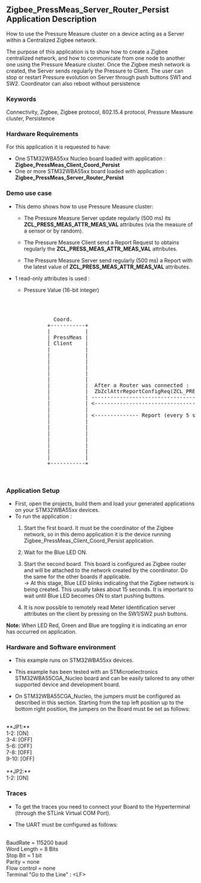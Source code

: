 ## __Zigbee_PressMeas_Server_Router_Persist Application Description__

How to use the Pressure Measure cluster on a device acting as a Server within a Centralized Zigbee network.  
    
The purpose of this application is to show how to create a Zigbee centralized network, and how to communicate from one node to another one using the Pressure Measure cluster. 
Once the Zigbee mesh network is created, the Server sends regularly the Pressure to Client. The user can stop or restart Pressure evolution on Server through push buttons SW1 and SW2.
Coordinator can also reboot without persistence

### __Keywords__

Connectivity, Zigbee, Zigbee protocol, 802.15.4 protocol, Pressure Measure cluster, Persistence

### __Hardware Requirements__

For this application it is requested to have:  

* One STM32WBA55xx Nucleo board loaded with application : **Zigbee_PressMeas_Client_Coord_Persist**  
* One or more STM32WBA55xx board loaded with application : **Zigbee_PressMeas_Server_Router_Persist**

### __Demo use case__

* This demo shows how to use Pressure Measure cluster:
	* The Pressure Measure Server update regularly (500 ms) its **ZCL_PRESS_MEAS_ATTR_MEAS_VAL** attributes (via the measure of a sensor or by random).  
	
    * The Pressure Measure Client send a Report Request to obtains regularly the **ZCL_PRESS_MEAS_ATTR_MEAS_VAL** attributes.  
	
	* The Pressure Measure Server send regularly (500 ms) a Report with the latest value of **ZCL_PRESS_MEAS_ATTR_MEAS_VAL** attributes.   
	  
* 1 read-only attributes is used :
    * Pressure Value (16-bit integer)  
	
	
<pre>
    
	

               Coord.                                                                       Router
             +-----------+                                                               +-----------+
             |           |                                                               |           |                                       
             | PressMeas |                                                               | PressMeas |
             [ Client    |                                                               | Server    |  - Pressure Server during Init 
             |           |                                                               |           |    launch a 500 ms Periodic Timer
             |           |                                                               |           |  
             |           |                                                               |           |  - Every 500 ms (Green Led toggling)
             |           |                                                               |           |    * Read the Pressure Sensor (if exist)
             |           |                                                               |           |      or simulate it with RNG.
             |           |                                                               |           |    * <= ZbZclAttrIntegerWrite(ZCL_PRESS_MEAS_ATTR_MEAS_VAL) 
             |           |  After a Router was connected :                               |           |
             |           |  ZbZclAttrReportConfigReq(ZCL_PRESS_MEAS_ATTR_MEAS_VAL, 5sec) |           |
             |           | ------------------------------------------------------------> |           |
             |           | <------------------------------------------------------------ |           |
             |           |                                                               |           |
             |           | <-------------- Report (every 5 seconds) -------------------- |           |
             |           |                                                               |           |             
             |           |                                                               |           | <= PushB SW1 : Start/Restart 500 ms Periodic Timer. (Green Led toggling)		 
             |           |                                                               |           |			 
             |           |                                                               |           | <= PushB SW2 : Stop 500 ms Periodic Timer. (Stop Green Led toggling)		 
             |           |                                                               |           |			 
             |           |                                                               |           |
             |           |                                                               |           |
             +-----------+                                                               +-----------+
  

</pre> 

### __Application Setup__

* First, open the projects, build them and load your generated applications on your STM32WBA55xx devices.
* To run the application :
	1. Start the first board. It must be the coordinator of the Zigbee network, so in this demo application it is the device running Zigbee_PressMeas_Client_Coord_Persist application.  
    
	2. Wait for the Blue LED ON.  
	
    3. Start the second board. This board is configured as Zigbee router and will be attached to the network created by the coordinator.
	Do the same for the other boards if applicable.    
&rarr;  At this stage, Blue LED blinks indicating that the Zigbee network is being created. This usually takes about 15 seconds. It is important to wait until Blue LED becomes ON to start pushing buttons.     
	 
	4. It is now possible to remotely read Meter Identification server attributes on the client by pressing on the SW1/SW2 push buttons.
		
**Note:** When LED Red, Green and Blue are toggling it is indicating an error has occurred on application.

### __Hardware and Software environment__

* This example runs on STM32WBA55xx devices.  

* This example has been tested with an STMicroelectronics STM32WBA55CGA_Nucleo board and can be easily tailored to any other supported device and development board.  

* On STM32WBA55CGA_Nucleo, the jumpers must be configured as described in this section. Starting from the top left position up to the bottom right position, the jumpers on the Board must be set as follows:
<br>    
**JP1:**</br>
1-2:  [ON]</br>
3-4:  [OFF]</br>
5-6:  [OFF]</br>
7-8:  [OFF]</br>
9-10: [OFF]</br>
<br>
**JP2:**</br>
1-2:  [ON]  

### __Traces__

* To get the traces you need to connect your Board to the Hyperterminal (through the STLink Virtual COM Port).  

* The UART must be configured as follows:  
<br>
BaudRate       = 115200 baud</br>
Word Length    = 8 Bits</br>
Stop Bit       = 1 bit</br>
Parity         = none</br>
Flow control   = none</br>
Terminal   "Go to the Line" : &lt;LF&gt;  
